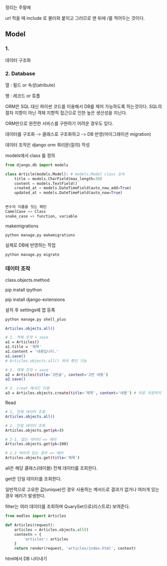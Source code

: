 정리는 주말에



url 적을 때 include 로 불러와 붙이고 그러므로 맨 뒤에 /를 적어두는 것이다.



## Model

### 1. 

데이터 구조화





### 2. Database

열 : 필드 or 속성(atribute)

행 : 레코드 or 튜플





ORM은 SQL 대신 파이썬 코드를 이용해서 DB를 제어 가능하도록 하는것이다. SQL의 절차 지향이 아닌 객체 지향적 접근으로 인한 높은 생산성을 지닌다.

ORM만으로 완전한 서비스를 구현하기 어려운 경우도 있다.



데이터를 구조화 -> 클래스로 구조화하고 -> DB 반영(마이그레이션 migration)

데이터 조작은 django orm 쿼리문(질의) 작성



models에서 class 를 정의

```python
from django.db import models

class Article(models.Model): # models.Model class 상속
    title = models.CharField(max_length=30)
    content = models.TextField()
    created_at = models.DateTimeField(auto_now_add=True)
    updated_at = models.DateTimeField(auto_now=True)
    
    
변수의 이름을 짓는 패턴
CamelCase => Class
snake_case => function, variable
```



makemigrations

```bash
python manage.py makemigrations
```



실제로 DB에 반영하는 작업

```bash
python manage.py migrate
```





### 데이터 조작

class.objects.method





pip install ipython

pip install django-extensions

설치 후 settings에 앱 등록



```bash
python manage.py shell_plus
```

```bash
Articles.objects.all()

# 1. 객체 조작 + save
a1 = Articles()
a1.title = '제목'
a1.content = '내용입니다.'
a1.save()
# Articles.objects.all() 하여 확인 가능

# 2. 객체 조작 + save
a2 = Articles(title='2번글', content='2번 내용')
a2.save()

# 3. creat 메서드 이용
a3 = Articles.objects.create(title='제목', content='내용') # 따로 저장하지 않아도 된다.
```



Read

```bash
# 1, 전체 데이터 조회
Articles.objects.all()

# 2. 단일 데이터 조회
Articles.objects.get(pk=3)

# 2-1. 없는 데이터 => 에러
Articles.objects.get(pk=100)

# 2.2 여러개 있는 경우 => 에러
Articles.objects.get(title='제목')

```



all은 해당 클래스(테이블) 전체 데이터를 조회한다.



get은 단일 데이터를 조회한다.

일반적으로 고유한 값(unique)인 경우 사용하는 메서드로 결과가 없거나 여러개 있는 경우 에러가 발생한다.



filter는 여러 데이터를 조회하며 QuarySet으로(리스트로) 보여준다.



```python
from modles import Articles

def Articles(request):
    articles = Articles.objects.all()
    contextn = {
        'articles': articles        
    }
    return render(request, 'articles/index.html', context)
```



html에서 DB 나타내기